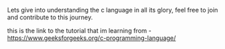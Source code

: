 Lets give into understanding the c language in all its glory, feel free to join and contribute to this journey.

this is the link to the tutorial that im learning from - https://www.geeksforgeeks.org/c-programming-language/